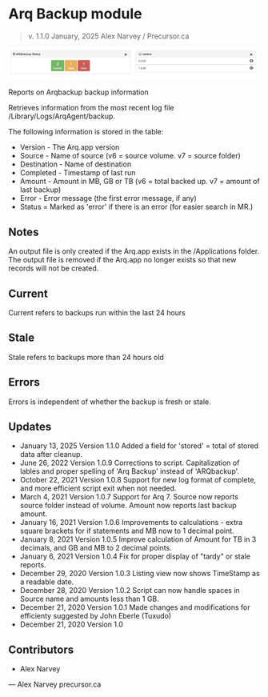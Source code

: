 # Arq Backup module

> v. 1.1.0
> January, 2025 
> Alex Narvey / Precursor.ca  

![Arq Backup Module Report](ARQbackup_Module.png)

Reports on Arqbackup backup information

Retrieves information from the most recent log file /Library/Logs/ArqAgent/backup.

The following information is stored in the table:

* Version - The Arq.app version
* Source - Name of source (v6 = source volume. v7 = source folder)
* Destination - Name of destination
* Completed - Timestamp of last run
* Amount - Amount in MB, GB or TB (v6 = total backed up. v7 = amount of last backup)
* Error - Error message (the first error message, if any)
* Status = Marked as 'error' if there is an error (for easier search in MR.)

## Notes

An output file is only created if the Arq.app exists in the /Applications folder.
The output file is removed if the Arq.app no longer exists so that new records will not be created.

## Current
Current refers to backups run within the last 24 hours

## Stale
Stale refers to backups more than 24 hours old

## Errors
Errors is independent of whether the backup is fresh or stale.

## Updates

* January 13, 2025 Version 1.1.0  Added a field for 'stored' = total of stored data after cleanup.
* June 26, 2022 Version 1.0.9  Corrections to script. Capitalization of lables and proper spelling of 'Arq Backup' instead of 'ARQbackup'.
* October 22, 2021 Version 1.0.8  Support for new log format of complete, and more efficient script exit when not needed.
* March 4, 2021 Version 1.0.7  Support for Arq 7. Source now reports source folder instead of volume. Amount now reports last backup amount.
* January 16, 2021 Version 1.0.6  Improvements to calculations - extra square brackets for if statements and MB now to 1 decimal point.
* January 8, 2021 Version 1.0.5  Improve calculation of Amount for TB in 3 decimals, and GB and MB to 2 decimal points.
* January 6, 2021 Version 1.0.4  Fix for proper display of "tardy" or stale reports.
* December 29, 2020 Version 1.0.3  Listing view now shows TimeStamp as a readable date.
* December 28, 2020 Version 1.0.2  Script can now handle spaces in Source name and amounts less than 1 GB.
* December 21, 2020 Version 1.0.1  Made changes and modifications for efficienty suggested by John Eberle (Tuxudo)
* December 21, 2020 Version 1.0 

## Contributors
* Alex Narvey

—
Alex Narvey
precursor.ca
